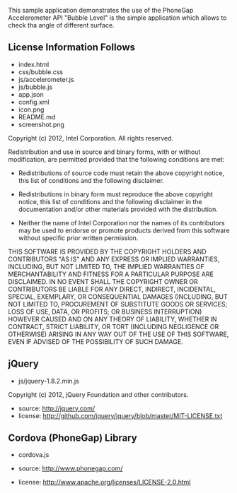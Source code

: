 This sample application demonstrates the use of the PhoneGap Accelerometer API
"Bubble Level" is the simple application which allows to check tha angle of
different surface.



License Information Follows
---------------------------
* index.html
* css/bubble.css
* js/accelerometer.js
* js/bubble.js
* app.json
* config.xml
* icon.png
* README.md
* screenshot.png

Copyright (c) 2012, Intel Corporation. All rights reserved.

Redistribution and use in source and binary forms, with or without modification, 
are permitted provided that the following conditions are met:

- Redistributions of source code must retain the above copyright notice, 
  this list of conditions and the following disclaimer.

- Redistributions in binary form must reproduce the above copyright notice, 
  this list of conditions and the following disclaimer in the documentation 
  and/or other materials provided with the distribution.

- Neither the name of Intel Corporation nor the names of its contributors 
  may be used to endorse or promote products derived from this software 
  without specific prior written permission.

THIS SOFTWARE IS PROVIDED BY THE COPYRIGHT HOLDERS AND CONTRIBUTORS "AS IS" 
AND ANY EXPRESS OR IMPLIED WARRANTIES, INCLUDING, BUT NOT LIMITED TO, 
THE IMPLIED WARRANTIES OF MERCHANTABILITY AND FITNESS FOR A PARTICULAR PURPOSE 
ARE DISCLAIMED. IN NO EVENT SHALL THE COPYRIGHT OWNER OR CONTRIBUTORS BE 
LIABLE FOR ANY DIRECT, INDIRECT, INCIDENTAL, SPECIAL, EXEMPLARY, OR 
CONSEQUENTIAL DAMAGES (INCLUDING, BUT NOT LIMITED TO, PROCUREMENT OF SUBSTITUTE 
GOODS OR SERVICES; LOSS OF USE, DATA, OR PROFITS; OR BUSINESS INTERRUPTION) 
HOWEVER CAUSED AND ON ANY THEORY OF LIABILITY, WHETHER IN CONTRACT, STRICT 
LIABILITY, OR TORT (INCLUDING NEGLIGENCE OR OTHERWISE) ARISING IN ANY WAY OUT 
OF THE USE OF THIS SOFTWARE, EVEN IF ADVISED OF THE POSSIBILITY OF SUCH DAMAGE.


jQuery
------------------------
* js/jquery-1.8.2.min.js

Copyright (c) 2012, jQuery Foundation and other contributors.

* source:  http://jquery.com/
* license:  http://github.com/jquery/jquery/blob/master/MIT-LICENSE.txt


Cordova (PhoneGap) Library
--------------------------
* cordova.js

* source:  http://www.phonegap.com/
* license:  http://www.apache.org/licenses/LICENSE-2.0.html





